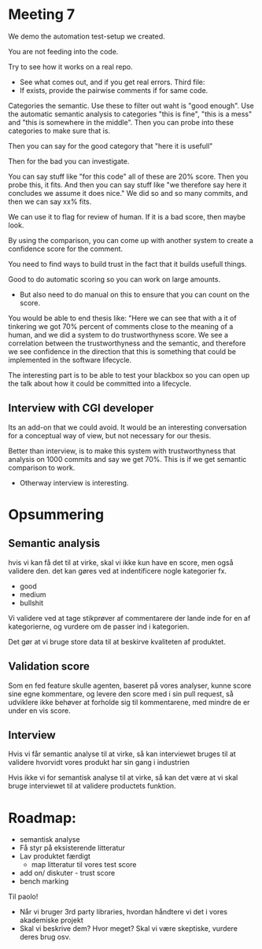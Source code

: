 # Meeting 7

We demo the automation test-setup we created.

You are not feeding into the code. 

Try to see how it works on a real repo.
- See what comes out, and if you get real errors.
Third file:
- If exists, provide the pairwise comments if for same code.

Categories the semantic. Use these to filter out waht is "good enough". Use the automatic semantic analysis to categories "this is fine", "this is a mess" and "this is somewhere in the middle". 
Then you can probe into these categories to make sure that is.

Then you can say for the good category that "here it is usefull"

Then for the bad you can investigate.

You can say stuff like "for this code" all of these are 20% score. Then you probe this, it fits. And then you can say stuff like "we therefore say here it concludes we assume it does nice." We did so and so many commits, and then we can say xx% fits.

We can use it to flag for review of human. If it is a bad score, then maybe look.

By using the comparison, you can come up with another system to create a confidence score for the comment. 


You need to find ways to build trust in the fact that it builds usefull things.

Good to do automatic scoring so you can work on large amounts.
- But also need to do manual on this to ensure that you can count on the score.

You would be able to end thesis like:
"Here we can see that with a it of tinkering we got 70% percent of comments close to the meaning of a human, and we did a system to do trustworthyness score. We see a correlation between the trustworthyness and the semantic, and therefore we see confidence in the direction that this is something that could be implemented in the software lifecycle.

The interesting part is to be able to test your blackbox so you can open up the talk about how it could be committed into a lifecycle.

## Interview with CGI developer
Its an add-on that we could avoid. It would be an interesting conversation for a conceptual way of view, but not necessary for our thesis.

Better than interview, is to make this system with trustworthyness that analysis on 1000 commits and say we get 70%. This is if we get semantic comparison to work.
- Otherway interview is interesting.


# Opsummering
## Semantic analysis
hvis vi kan få det til at virke, skal vi ikke kun have en score, men også validere den.
det kan gøres ved at indentificere nogle kategorier fx.
- good
- medium
- bullshit
  
Vi validere ved at tage stikprøver af commentarere der lande inde for en af kategorierne, og vurdere om de passer ind i kategorien.

Det gør at vi bruge store data til at beskirve kvaliteten af produktet.

## Validation score
Som en fed feature skulle agenten, baseret på vores analyser, kunne score sine egne kommentare, og levere den score med i sin pull request, så udviklere ikke behøver at forholde sig til kommentarene, med mindre de er under en vis score.

## Interview
Hvis vi får semantic analyse til at virke, så kan interviewet bruges til at validere hvorvidt vores produkt har sin gang i industrien

Hvis ikke vi for semantisk analyse til at virke, så kan det være at vi skal bruge interviewet til at validere productets funktion.

# Roadmap:

- semantisk analyse
- Få styr på eksisterende litteratur
- Lav produktet færdigt
    - map litteratur til vores test score
- add on/ diskuter - trust score
- bench marking



Til paolo!
- Når vi bruger 3rd party libraries, hvordan håndtere vi det i vores akademiske projekt
- Skal vi beskrive dem? Hvor meget? Skal vi være skeptiske, vurdere deres brug osv.